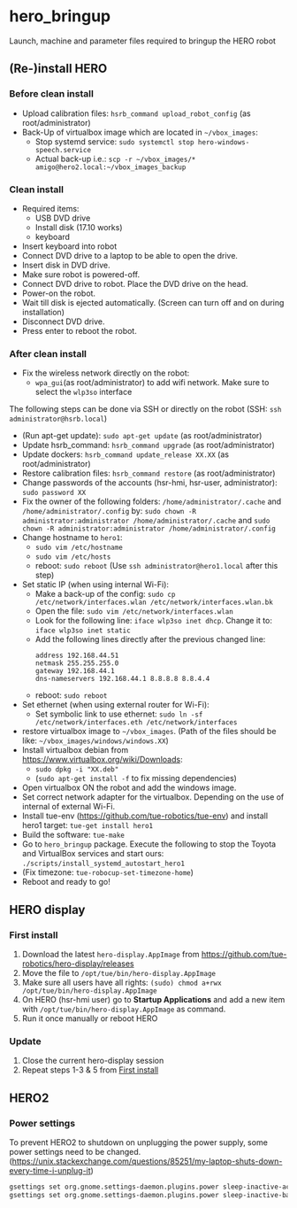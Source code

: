 # hero_bringup
Launch, machine and parameter files required to bringup the HERO robot

## (Re-)install HERO
### Before clean install
- Upload calibration files: `hsrb_command upload_robot_config` (as root/administrator)
- Back-Up of virtualbox image which are located in `~/vbox_images`:
    - Stop systemd service: `sudo systemctl stop hero-windows-speech.service`
    - Actual back-up i.e.: `scp -r ~/vbox_images/* amigo@hero2.local:~/vbox_images_backup`

### Clean install
- Required items:
    - USB DVD drive
    - Install disk (17.10 works)
    - keyboard
- Insert keyboard into robot
- Connect DVD drive to a laptop to be able to open the drive.
- Insert disk in DVD drive.
- Make sure robot is powered-off.
- Connect DVD drive to robot. Place the DVD drive on the head.
- Power-on the robot.
- Wait till disk is ejected automatically. (Screen can turn off and on during installation)
- Disconnect DVD drive.
- Press enter to reboot the robot.

### After clean install
- Fix the wireless network directly on the robot:
    - `wpa_gui`(as root/administrator) to add wifi network. Make sure to select the `wlp3so` interface

The following steps can be done via SSH or directly on the robot (SSH: `ssh administrator@hsrb.local`)
- (Run apt-get update): `sudo apt-get update` (as root/administrator)
- Update hsrb_command: `hsrb_command upgrade` (as root/administrator)
- Update dockers: `hsrb_command update_release XX.XX` (as root/administrator)
- Restore calibration files: `hsrb_command restore` (as root/administrator)
- Change passwords of the accounts (hsr-hmi, hsr-user, administrator): `sudo password XX`
- Fix the owner of the following folders: `/home/administrator/.cache` and `/home/administrator/.config` by:
`sudo chown -R administrator:administrator /home/administrator/.cache` and `sudo chown -R administrator:administrator /home/administrator/.config`
- Change hostname to `hero1`:
    - `sudo vim /etc/hostname`
    - `sudo vim /etc/hosts`
    - reboot: `sudo reboot` (Use `ssh administrator@hero1.local` after this step)
- Set static IP (when using internal Wi-Fi):
    - Make a back-up of the config: `sudo cp /etc/network/interfaces.wlan /etc/network/interfaces.wlan.bk`
    - Open the file: `sudo vim /etc/network/interfaces.wlan`
    - Look for the following line: `iface wlp3so inet dhcp`. Change it to: `iface wlp3so inet static`
    - Add the following lines directly after the previous changed line:
        ```
        address 192.168.44.51
        netmask 255.255.255.0
        gateway 192.168.44.1
        dns-nameservers 192.168.44.1 8.8.8.8 8.8.4.4
        ```
    - reboot: `sudo reboot`
- Set ethernet (when using external router for Wi-Fi):
    - Set symbolic link to use ethernet: `sudo ln -sf /etc/network/interfaces.eth /etc/network/interfaces`
- restore virtualbox image to `~/vbox_images`. (Path of the files should be like: `~/vbox_images/windows/windows.XX`)
- Install virtualbox debian from https://www.virtualbox.org/wiki/Downloads:
    -  `sudo dpkg -i "XX.deb"`
    - (`sudo apt-get install -f` to fix missing dependencies)
- Open virtualbox ON the robot and add the windows image.
- Set correct network adapter for the virtualbox. Depending on the use of internal of external Wi-Fi.
- Install tue-env (https://github.com/tue-robotics/tue-env) and install hero1 target: `tue-get install hero1`
- Build the software: `tue-make`
- Go to `hero_bringup` package. Execute the following to stop the Toyota and VirtualBox services and start ours: `./scripts/install_systemd_autostart_hero1`
- (Fix timezone: `tue-robocup-set-timezone-home`)
- Reboot and ready to go!

## HERO display
### First install
1. Download the latest `hero-display.AppImage` from https://github.com/tue-robotics/hero-display/releases
2. Move the file to `/opt/tue/bin/hero-display.AppImage`
3. Make sure all users have all rights: `(sudo) chmod a+rwx /opt/tue/bin/hero-display.AppImage`
4. On HERO (hsr-hmi user) go to **Startup Applications** and add a new item with `/opt/tue/bin/hero-display.AppImage` as command.
5. Run it once manually or reboot HERO

### Update
1. Close the current hero-display session
2. Repeat steps 1-3 & 5 from [First install](#first-install)

## HERO2
### Power settings
To prevent HERO2 to shutdown on unplugging the power supply, some power settings need to be changed. (https://unix.stackexchange.com/questions/85251/my-laptop-shuts-down-every-time-i-unplug-it)

```bash
gsettings set org.gnome.settings-daemon.plugins.power sleep-inactive-ac-type nothing
gsettings set org.gnome.settings-daemon.plugins.power sleep-inactive-battery-type nothing
```
